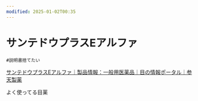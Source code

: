 ```yaml
---
modified: 2025-01-02T00:35
---
```

# サンテドウプラスEアルファ

`#説明書捨てたい`

[サンテドウプラスEアルファ｜製品情報：一般用医薬品｜目の情報ポータル｜参天製薬](https://www.santen.co.jp/ja/healthcare/eye/products/otc/sante_de_u_plus_e_alfa.jsp)

よく使ってる目薬